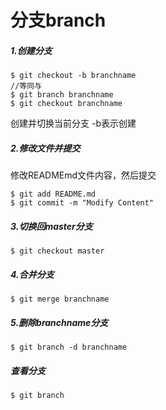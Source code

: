 # 分支branch

##### 1.创建分支
```git
$ git checkout -b branchname
//等同与
$ git branch branchname
$ git checkout branchname
```
创建并切换当前分支 -b表示创建
##### 2.修改文件并提交
修改READMEmd文件内容，然后提交
```git
$ git add README.md
$ git commit -m "Modify Content"
```
##### 3.切换回master分支
```git
$ git checkout master
```
##### 4.合并分支
```git
$ git merge branchname
```
##### 5.删除branchname分支
```git
$ git branch -d branchname
```

##### 查看分支
`$ git branch`
